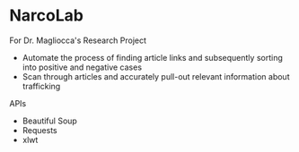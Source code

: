 # NarcoLab
For Dr. Magliocca's Research Project  
- Automate the process of finding article links and subsequently sorting into positive and negative cases 
- Scan through articles and accurately pull-out relevant information about trafficking

APIs
- Beautiful Soup
- Requests
- xlwt
